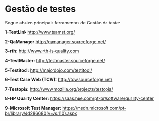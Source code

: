 # Gestão de testes

Segue abaixo principais ferramentas de Gestão de teste:

**1-TestLink** <http://www.teamst.org/>  

**2-QaManager** <http://qamanager.sourceforge.net/>  

**3-rth:** <http://www.rth-is-quality.com>  

**4-TestMaster:** <http://testmaster.sourceforge.net/>  

**5-Testitool:** <http://majordojo.com/testitool/>  

**6-Test Case Web (TCW):** <http://tcw.sourceforge.net/>  

**7-Testopia:** <http://www.mozilla.org/projects/testopia/>  

**8-HP Quality Center:** <https://saas.hpe.com/pt-br/software/quality-center>  

**9-Microsoft Test Manager:** <https://msdn.microsoft.com/pt-br/library/dd286680(v=vs.110).aspx>  

